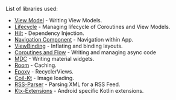 List of libraries used:

- [View Model](https://developer.android.com/topic/libraries/architecture/viewmodel) - Writing View Models.
- [Lifecycle](https://developer.android.com/topic/libraries/architecture/lifecycle) - Managing lifecycle of Coroutines and View Models.
- [Hilt](https://developer.android.com/training/dependency-injection/hilt-android) - Dependency Injection.
- [Navigation Component](https://developer.android.com/guide/navigation/navigation-getting-started) - Navigation within App.
- [ViewBinding](https://developer.android.com/topic/libraries/view-binding) - Inflating and binding layouts.
- [Coroutines and Flow](https://kotlinlang.org/docs/coroutines-overview.html) - Writing and managing async code 
- [MDC](https://github.com/material-components/material-components-android) - Writing material widgets.
- [Room](https://developer.android.com/jetpack/androidx/releases/room) - Caching.
- [Epoxy](https://github.com/airbnb/epoxy/wiki) - RecyclerViews.
- [Coil-Kt](https://coil-kt.github.io/coil/getting_started/) - Image loading.
- [RSS-Parser](https://github.com/prof18/RSS-Parser) - Parsing XML for a RSS Feed.
- [Ktx-Extensions](https://developer.android.com/kotlin/ktx) - Android specific Kotlin extensions.

